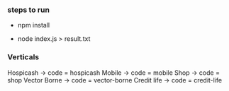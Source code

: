 ### steps to run

-   npm install

-   node index.js > result.txt

### Verticals
Hospicash -> code = hospicash
Mobile -> code = mobile
Shop -> code = shop
Vector Borne -> code = vector-borne
Credit life -> code = credit-life
